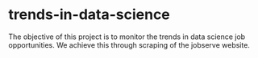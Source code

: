 # trends-in-data-science
The objective of this project is to monitor the trends in data science job opportunities. We achieve this through scraping of the jobserve website. 
